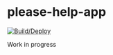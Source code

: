# please-help-app

[![Build/Deploy](https://github.com/mikesprague/please-help-app/actions/workflows/build-and-deploy.yml/badge.svg)](https://github.com/mikesprague/please-help-app/actions/workflows/build-and-deploy.yml)

Work in progress
